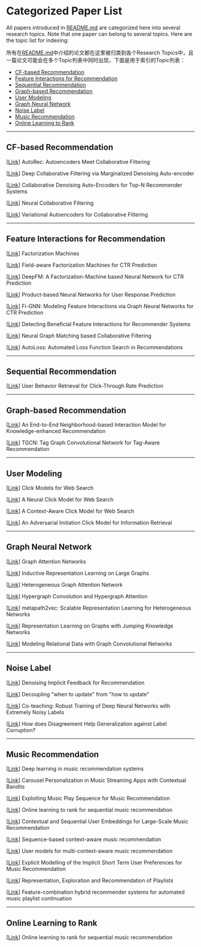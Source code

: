 # Categorized Paper List

All papers introduced in [README.md](README.md) are categorized here into several research topics. Note that one paper can belong to several topics. Here are the topic list for indexing:

所有在[README.md](README.md)中介绍的论文都在这里被归类到各个Research Topics中，且一篇论文可能会在多个Topic列表中同时出现，下面是用于索引的Topic列表：

- [CF-based Recommendation](#CF-based_Recommendation)
- [Feature Interactions for Recommendation](#Feature_Interactions_for_Recommendation)
- [Sequential Recommendation](#Sequential_Recommendation)
- [Graph-based Recommendation](#Graph-based_Recommendation)
- [User Modeling](#User_Modeling)
- [Graph Neural Network](#Graph_Neural_Network)
- [Noise Label](#Noise_Label)
- [Music Recommendation](#Music_Recommendation)
- [Online Learning to Rank](#Online_Learning_to_Rank)

--------------------------------------------------------

<h2 id="CF-based_Recommendation">CF-based Recommendation</h2>

[[Link](https://dl.acm.org/doi/10.1145/2740908.2742726])] AutoRec: Autoencoders Meet Collaborative Filtering

[[Link](https://dl.acm.org/doi/10.1145/2806416.2806527])] Deep Collaborative Filtering via Marginalized Denoising Auto-encoder

[[Link](https://dl.acm.org/doi/10.1145/2835776.2835837])] Collaborative Denoising Auto-Encoders for Top-N Recommender Systems

[[Link](https://arxiv.org/abs/1708.05031)] Neural Collaborative Filtering

[[Link](https://arxiv.org/abs/1802.05814)] Variational Autoencoders for Collaborative Filtering

--------------------------------------------------------

<h2 id="Feature_Interactions_for_Recommendation">Feature Interactions for Recommendation</h2>

[[Link](https://link.zhihu.com/?target=https%3A//www.csie.ntu.edu.tw/~b97053/paper/Rendle2010FM.pdf)] Factorization Machines

[[Link](https://www.csie.ntu.edu.tw/~cjlin/papers/ffm.pdf)] Field-aware Factorization Machines for CTR Prediction

[[Link](https://arxiv.org/abs/1703.04247)] DeepFM: A Factorization-Machine based Neural Network for CTR Prediction

[[Link](https://arxiv.org/abs/1611.00144)] Product-based Neural Networks for User Response Prediction

[[Link](https://arxiv.org/abs/1910.05552)] Fi-GNN: Modeling Feature Interactions via Graph Neural Networks for CTR Prediction

[[Link](https://arxiv.org/abs/2008.00404)] Detecting Beneficial Feature Interactions for Recommender Systems

[[Link](https://arxiv.org/abs/2105.04067)] Neural Graph Matching based Collaborative Filtering

[[Link](https://arxiv.org/abs/2106.06713)] AutoLoss: Automated Loss Function Search in Recommendations

--------------------------------------------------------

<h2 id="Sequential_Recommendation">Sequential Recommendation</h2>

[[Link](https://arxiv.org/abs/2005.14171)] User Behavior Retrieval for Click-Through Rate Prediction

--------------------------------------------------------

<h2 id="Graph-based_Recommendation">Graph-based Recommendation</h2>

[[Link](https://arxiv.org/abs/1908.04032)] An End-to-End Neighborhood-based Interaction Model for Knowledge-enhanced Recommendation

[[Link](https://dl.acm.org/doi/10.1145/3340531.3411927)] TGCN: Tag Graph Convolutional Network for Tag-Aware Recommendation

--------------------------------------------------------

<h2 id="User_Modeling">User Modeling</h2>

[[Link](https://www.semanticscholar.org/paper/Click-Models-for-Web-Search-Authors-%E2%80%99-version-*-Chuklin-Markov/0b19b37da5e438e6355418c726469f6a00473dc3?p2df)] Click Models for Web Search

[[Link](https://dl.acm.org/doi/10.1145/2872427.2883033)] A Neural Click Model for Web Search

[[Link](https://dl.acm.org/doi/10.1145/3336191.3371819)] A Context-Aware Click Model for Web Search

[[Link](https://chiangel.github.io/files/publication/An_Adversarial_Imitation_Click_Model_for_Information_Retrieval.pdf)] An Adversarial Imitation Click Model for Information Retrieval

--------------------------------------------------------

<h2 id="Graph_Neural_Network">Graph Neural Network</h2>

[[Link](https://arxiv.org/abs/1710.10903)] Graph Attention Networks

[[Link](https://arxiv.org/abs/1706.02216)] Inductive Representation Learning on Large Graphs

[[Link](https://arxiv.org/abs/1903.07293)] Heterogeneous Graph Attention Network

[[Link](https://arxiv.org/abs/1901.08150)] Hypergraph Convolution and Hypergraph Attention

[[Link](https://dl.acm.org/doi/10.1145/3097983.3098036)] metapath2vec: Scalable Representation Learning for Heterogeneous Networks

[[Link](https://arxiv.org/abs/1806.03536)] Representation Learning on Graphs with Jumping Knowledge Networks

[[Link](https://arxiv.org/abs/1703.06103)] Modeling Relational Data with Graph Convolutional Networks

--------------------------------------------------------

<h2 id="Noise_Label">Noise Label</h2>

[[Link](https://arxiv.org/abs/2006.04153)] Denoising Implicit Feedback for Recommendation

[[Link](https://arxiv.org/abs/1706.02613)] Decoupling "when to update" from "how to update"

[[Link](https://arxiv.org/abs/1804.06872)] Co-teaching: Robust Training of Deep Neural Networks with Extremely Noisy Labels

[[Link](https://arxiv.org/abs/1901.04215)] How does Disagreement Help Generalization against Label Corruption?

--------------------------------------------------------

<h2 id="Music_Recommendation">Music Recommendation</h2>

[[Link](https://www.frontiersin.org/articles/10.3389/fams.2019.00044/full)] Deep learning in music recommendation systems

[[Link](https://dl.acm.org/doi/10.1145/3383313.3412217)] Carousel Personalization in Music Streaming Apps with Contextual Bandits

[[Link](https://dl.acm.org/doi/10.5555/3172077.3172400)] Exploiting Music Play Sequence for Music Recommendation

[[Link](https://dl.acm.org/doi/abs/10.1145/3298689.3347019)] Online learning to rank for sequential music recommendation

[[Link](https://dl.acm.org/doi/abs/10.1145/3383313.3412248)] Contextual and Sequential User Embeddings for Large-Scale Music Recommendation

[[Link](https://link.springer.com/article/10.1007/s10791-017-9317-7)] Sequence-based context-aware music recommendation

[[Link](https://link.springer.com/article/10.1007%2Fs11042-020-09890-7)] User models for multi-context-aware music recommendation

[[Link](https://link.springer.com/chapter/10.1007/978-3-319-76941-7_25)] Explicit Modelling of the Implicit Short Term User Preferences for Music Recommendation

[[Link](https://link.springer.com/chapter/10.1007/978-3-030-43887-6_50)] Representation, Exploration and Recommendation of Playlists

[[Link](https://link.springer.com/article/10.1007/s11257-018-9215-8)] Feature-combination hybrid recommender systems for automated music playlist continuation


<!-- 



 

https://ieeexplore.ieee.org/abstract/document/8894369 A Hybrid Recommender System for Improving Automatic Playlist Continuation  这是2021的TKDE啊！

https://dl.acm.org/doi/abs/10.1145/3331184.3331234 Adversarial Mahalanobis Distance-based Attentive Song Recommender for Automatic Playlist Continuation

https://dl.acm.org/doi/abs/10.1145/3344257 An Analysis of Approaches Taken in the ACM RecSys Challenge 2018 for Automatic Music Playlist Continuation

https://dl.acm.org/doi/abs/10.1145/3314183.3323455 Social Tags and Emotions as main Features for the Next Song To Play in Automatic Playlist Continuation

https://dl.acm.org/doi/abs/10.1145/3267471.3267481 Automatic Music Playlist Continuation via Neighbor-based Collaborative Filtering and Discriminative Reweighting/Reranking

https://ieeexplore.ieee.org/abstract/document/8903002 Automatic playlist generation using Convolutional Neural Networks and Recurrent Neural Networks




http://ceur-ws.org/Vol-2225/paper2.pdf A Diversity Adjusting Strategy with Personality for Music Recommendation





https://dl.acm.org/doi/10.1145/2339530.2339643 Playlist prediction via metric embedding

https://ieeexplore.ieee.org/abstract/document/8078723 Music recommendation based on embedding model with user preference and context

https://ieeexplore.ieee.org/abstract/document/9005695 Music Sequence Prediction with Mixture Hidden Markov Models -->


--------------------------------------------------------

<h2 id="Online_Learning_to_Rank">Online Learning to Rank</h2>

[[Link](https://dl.acm.org/doi/abs/10.1145/3298689.3347019)] Online learning to rank for sequential music recommendation
